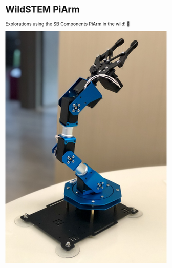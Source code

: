 # WildSTEM PiArm

Explorations using the SB Components [PiArm](https://www.kickstarter.com/projects/127134527/piarm-the-diy-robotic-arm-for-raspberry-pi) in the wild! 🦁

![PiArm](pi-arm.jpg)